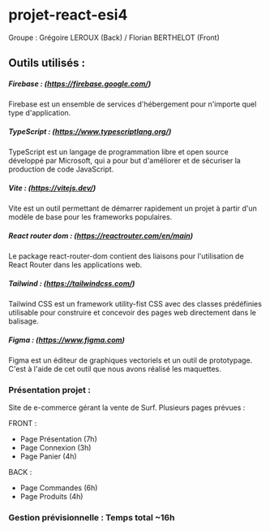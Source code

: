 # projet-react-esi4

Groupe : Grégoire LEROUX (Back) / Florian BERTHELOT (Front)

## Outils utilisés :

##### Firebase : (https://firebase.google.com/)
Firebase est un ensemble de services d'hébergement pour n'importe quel type d'application.

##### TypeScript : (https://www.typescriptlang.org/)
TypeScript est un langage de programmation libre et open source développé par Microsoft, 
qui a pour but d'améliorer et de sécuriser la production de code JavaScript.

##### Vite : (https://vitejs.dev/)
Vite est un outil permettant de démarrer rapidement un projet à partir d'un modèle de base pour les frameworks populaires.

##### React router dom : (https://reactrouter.com/en/main)
Le package react-router-dom contient des liaisons pour l'utilisation de React Router dans les applications web.

##### Tailwind : (https://tailwindcss.com/)
Tailwind CSS est un framework utility-fist CSS avec des classes prédéfinies utilisable pour construire et concevoir des pages web directement dans le balisage.

##### Figma : (https://www.figma.com)
Figma est un éditeur de graphiques vectoriels et un outil de prototypage. C'est à l'aide de cet outil que nous avons réalisé les maquettes.

### Présentation projet :

Site de e-commerce gérant la vente de Surf. 
Plusieurs pages prévues :

FRONT :
- Page Présentation (7h)
- Page Connexion (3h)
- Page Panier (4h)

BACK :
- Page Commandes (6h)
- Page Produits (4h)

### Gestion prévisionnelle : Temps total ~16h


